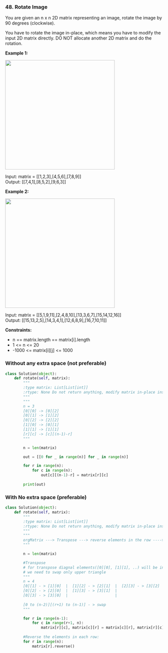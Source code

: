 ### 48. Rotate Image

You are given an n x n 2D matrix representing an image, rotate the image by 90 degrees (clockwise).

You have to rotate the image in-place, which means you have to modify the input 2D matrix directly. DO NOT allocate another 2D matrix and do the rotation.

**Example 1:**

<img src="https://assets.leetcode.com/uploads/2020/08/28/mat1.jpg" width="350">

Input: matrix = [[1,2,3],[4,5,6],[7,8,9]]  
Output: [[7,4,1],[8,5,2],[9,6,3]]

**Example 2:**

<img src="https://assets.leetcode.com/uploads/2020/08/28/mat2.jpg" width="350">

Input: matrix = [[5,1,9,11],[2,4,8,10],[13,3,6,7],[15,14,12,16]]  
Output: [[15,13,2,5],[14,3,4,1],[12,6,8,9],[16,7,10,11]]

**Constraints:**

* n == matrix.length == matrix[i].length
* 1 <= n <= 20
* -1000 <= matrix[i][j] <= 1000

### Without any extra space (not preferable)

```python
class Solution(object):
    def rotate(self, matrix):
        """
        :type matrix: List[List[int]]
        :rtype: None Do not return anything, modify matrix in-place instead.
        """
        """
        n = 3
        [0][0] -> [0][2]
        [0][1] -> [1][2]
        [0][2] -> [2][2]
        [1][0] -> [0][1]
        [1][1] -> [1][1]
        [r][c] -> [c][(n-1)-r]
        """

        n = len(matrix)

        out = [[0 for _ in range(n)] for _ in range(n)]

        for r in range(n):
            for c in range(n):
                out[c][(n-1)-r] = matrix[r][c]
        
        print(out)
```

### With No extra space (preferable)

```python
class Solution(object):
    def rotate(self, matrix):
        """
        :type matrix: List[List[int]]
        :rtype: None Do not return anything, modify matrix in-place instead.
        """
        """
        orgMatrix ---> Transpose ---> reverse elements in the row ----> output
        """

        n = len(matrix)

        #Transpose
        # for transpose diagnal elements([0][0], [1][1], ..) will be in same place
        # we need to swap only upper triangle
        """
        n = 4
        [0][1] - > [1][0]  |  [1][2] - > [2][1]  |  [2][3] - > [3][2]
        [0][2] - > [2][0]  |  [1][3] - > [3][1]  |
        [0][3] - > [3][0]  |                     |
                
        [0 to (n-2)][(r+1) to (n-1)] - > swap
        """

        for r in range(n-1):
            for c in range(r+1, n):
                matrix[r][c], matrix[c][r] = matrix[c][r], matrix[r][c]
                
        #Reverse the elements in each row:
        for r in range(n):
            matrix[r].reverse()
```